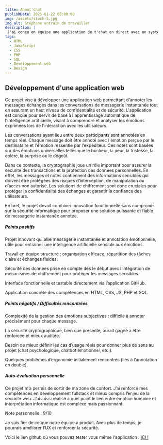 ```yaml
---
title: Annot'chat
publishDate: 2025-01-22 00:00:00
img: /assets/stock-5.jpg
img_alt: Stéphane entrain de travailler 
description: |
 J'ai conçu en équipe une application de t'chat en direct avec un système d'annotation
tags:
  - HTML
  - JavaScript
  - CSS
  - PHP
  - SQL
  - Développement web
  - Design
---
```

## Développement d'une application web 


Ce projet vise à développer une application web permettant d'annoter les messages échangés dans les conversations de messagerie instantanée tout en assurant un haut niveau de confidentialité et de sécurité. L'application est conçue pour servir de base à l'apprentissage automatique de l'intelligence artificielle, visant à comprendre et analyser les émotions exprimées lors de l'interaction avec les utilisateurs.

Les conversations ayant lieu entre deux participants sont annotées en temps réel. Chaque message doit être annoté avec l'émotion perçue par le destinataire et l'émotion ressentie par l'expéditeur. Ces notes sont basées sur des émotions universelles telles que le bonheur, la peur, la tristesse, la colère, la surprise ou le dégoût.

Dans ce contexte, la cryptographie joue un rôle important pour assurer la sécurité des transactions et la protection des données personnelles. En effet, les messages et notes contiennent des informations sensibles qui doivent être protégées des risques d’interception, de manipulation ou d’accès non autorisé. Les solutions de chiffrement sont donc cruciales pour protéger la confidentialité des échanges et garantir la confiance des utilisateurs.

En bref, le projet devait combiner innovation fonctionnelle sans compromis sur la sécurité informatique pour proposer une solution puissante et fiable de messagerie instantanée annotée.



##### Points positifs

Projet innovant qui allie messagerie instantanée et annotation émotionnelle, utile pour entraîner une intelligence artificielle sensible aux émotions.

Travail en équipe structuré : organisation efficace, répartition des tâches claire et échanges fluides.

Sécurité des données prise en compte dès le début avec l’intégration de mécanismes de chiffrement pour protéger les messages sensibles.

Interface fonctionnelle et testable directement via l’application GitHub.

Application concrète des compétences en HTML, CSS, JS, PHP et SQL.

##### Points négatifs / Difficultés rencontrées

Complexité de la gestion des émotions subjectives : difficile à annoter précisément pour chaque message.

La sécurité cryptographique, bien que présente, aurait gagné à être renforcée et mieux auditée.

Besoin de mieux définir les cas d’usage réels pour donner plus de sens au projet (chat psychologique, chatbot émotionnel, etc.).

Quelques problèmes d’ergonomie initialement rencontrés (liés à l’annotation en double).

 ##### Auto-évaluation personnelle

Ce projet m’a permis de sortir de ma zone de confort. J’ai renforcé mes compétences en développement fullstack et mieux compris l’enjeu de la sécurité web.
J’ai aussi réalisé à quel point le lien entre émotion humaine et interprétation informatique est complexe mais passionnant.

Note personnelle : 9/10

Je suis fier de ce que notre équipe a produit. Avec plus de temps, je pourrais améliorer l’UX et renforcer la sécurité.

Voici le lien github où vous pouvez tester vous même l'application : [ICI !](https://github.com/Guen0x/SAE_AppChatAnnotation)